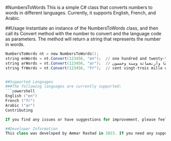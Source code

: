 #NumbersToWords
This is a simple C# class that converts numbers to words in different languages. Currently, it supports English, French, and Arabic.

##Usage
Instantiate an instance of the NumbersToWords class, and then call its Convert method with the number to convert and the language code as parameters. The method will return a string that represents the number in words.

```powershell
NumbersToWords nt = new NumbersToWords();
string enWords = nt.Convert(123456, "en");  // one hundred and twenty-three thousand four hundred and fifty-six
string arWords = nt.Convert(123456, "ar");  // مائة وثلاثة وعشرون ألفًا وأربعمائة وستة وخمسون
string frWords = nt.Convert(123456, "fr");  // cent vingt-trois mille quatre cent cinquante-six


##Supported Languages
###The following languages are currently supported:
```powershell
English ("en")
French ("fr")
Arabic ("ar")
Contributing

If you find any issues or have suggestions for improvement, please feel free to open an issue or submit a pull request.

##Developer Information
This class was developed by Ammar Rashad in 2023. If you need any support or have any questions, you can reach out to him at +9647830200030 or through his LinkedIn profile: https://www.linkedin.com/in/ammar-alasafer-b2933415a/
